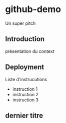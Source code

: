 # github-demo
Un super pitch

## Introduction
présentation du context


## Deployment
Liste d'instrucutions
- instruction 1
- instruction 2
- instruction 3

## dernier titre
